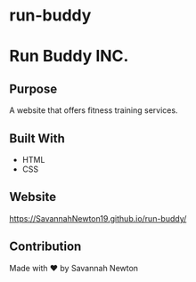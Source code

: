 # run-buddy
# Run Buddy INC.

## Purpose
A website that offers fitness training services.

## Built With
* HTML
* CSS

## Website
https://SavannahNewton19.github.io/run-buddy/

## Contribution
Made with ❤️ by Savannah Newton
